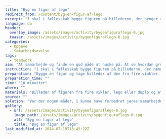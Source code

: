 ```yaml
---
title: "Byg en figur af lego"
redirect_from: /content/byg-en-figur-af-lego
excerpt: "I skal i fællesskab bygge figuren på billederne, der hænger rundt omkring figuren. I må ikke røre ved billederne, men I må gerne tage en legoklods med ud til billederne - men kun en ad gangen."
language: da
header:
  overlay_image: /assets/images/activity/bygenfiguraflego-0.jpg
  teaser: /assets/images/activity/bygenfiguraflego-0.jpg
categories: 
  - Opgave
  - Samarbejdsøvelse
tags: 
  - teamwork
aim: "At samarbejde og finde en god måde at huske på. At se hvordan gruppen får det organiseret."
instruction: "I skal i fællesskab bygge figuren på billederne, der hænger rundt omkring figuren. I må ikke røre ved billederne, men I må gerne tage en legoklods med ud til billederne - men kun en ad gangen."
preparation: "Bygge en figur og tage billeder af den fra fire vinkler. En bygget legofigur tages billeder af fra fire vinkler, billederne bliver lagt ud i hvert sit hjørne lokalet, og i midten af lokalet, står der evt. et bord med legoklodser."
preparation_time: ""
time: "10 minutter"
where: ""
materials: "Billeder af figuren fra fire vikler, lego eller duplo og et ur."
source: ""
solution: "Var der nogen måder, I kunne have forbedret jeres samarbejde på?"
gallery:
  - url: /assets/images/activity/bygenfiguraflego-0.jpg
    image_path: /assets/images/activity/bygenfiguraflego-0.jpg
    alt: "Byg en figur af lego"
    title: "Byg en figur af lego"
last_modified_at: 2014-07-19T13:45:22Z
---
```


